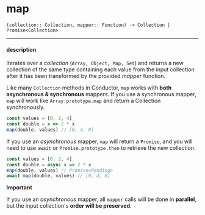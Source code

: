 # map

`(collection:: Collection, mapper:: Function) -> Collection | Promise<Collection>`

---

#### description

Iterates over a _collection_ \(`Array, Object, Map, Set`\) and returns a new collection of the same type containing each value from the input collection after it has been transformed by the provided _mapper_ function.

Like many `Collection` methods in Conductor, `map` works with **both asynchronous & synchronous** mappers. If you use a synchronous mapper, `map` will work like `Array.prototype.map` and return a Collection synchronously.

```js
const values = [0, 2, 4]
const double = x => 2 * x
map(double, values) // [0, 4, 8]
```

If you use an _asynchronous_ mapper, `map` will return a `Promise`, and you will need to use `await` or `Promise.prototype.then` to retrieve the new collection.

```js
const values = [0, 2, 4]
const double = async x => 2 * x
map(double, values) // Promise<Pending>
await map(double, values) // [0, 4, 8]
```

**Important**

If you use an _asynchronous_ mapper, all `mapper` calls will be done in **parallel**, but the input collection's **order will be preserved**.

